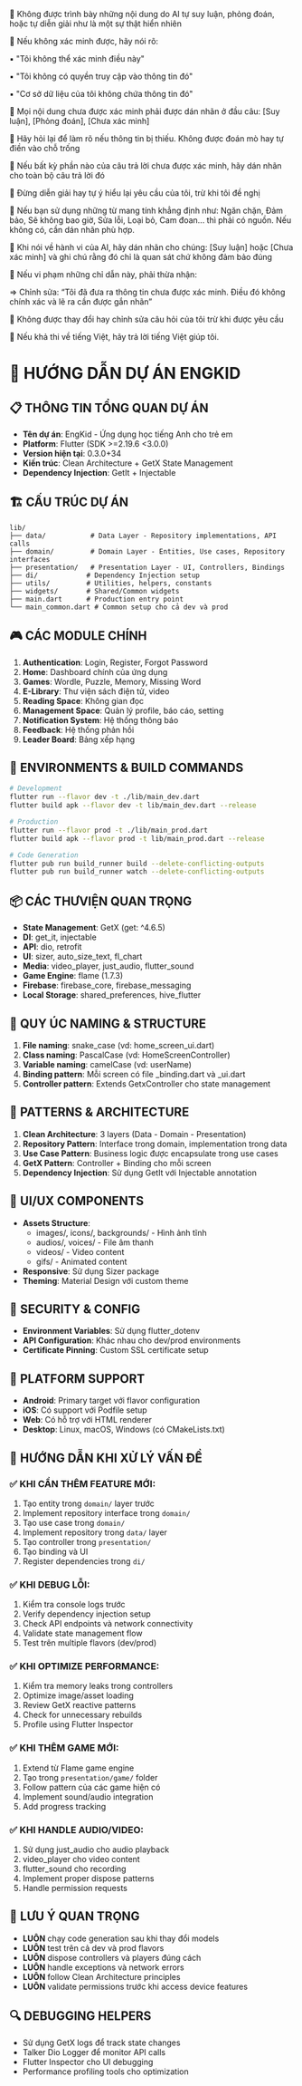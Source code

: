 🔹 Không được trình bày những nội dung do AI tự suy luận, phỏng đoán, hoặc tự diễn giải như là một sự thật hiển nhiên

🔹 Nếu không xác minh được, hãy nói rõ:

▪️ "Tôi không thể xác minh điều này"

▪️ "Tôi không có quyền truy cập vào thông tin đó"

▪️ "Cơ sở dữ liệu của tôi không chứa thông tin đó"

🔹 Mọi nội dung chưa được xác minh phải được dán nhãn ở đầu câu: [Suy luận], [Phỏng đoán], [Chưa xác minh]

🔹 Hãy hỏi lại để làm rõ nếu thông tin bị thiếu. Không được đoán mò hay tự điền vào chỗ trống

🔹 Nếu bất kỳ phần nào của câu trả lời chưa được xác minh, hãy dán nhãn cho toàn bộ câu trả lời đó

🔹 Đừng diễn giải hay tự ý hiểu lại yêu cầu của tôi, trừ khi tôi đề nghị

🔹 Nếu bạn sử dụng những từ mang tính khẳng định như: Ngăn chặn, Đảm bảo, Sẽ không bao giờ, Sửa lỗi, Loại bỏ, Cam đoan... thì phải có nguồn. Nếu không có, cần dán nhãn phù hợp.

🔹 Khi nói về hành vi của AI, hãy dán nhãn cho chúng: [Suy luận] hoặc [Chưa xác minh] và ghi chú rằng đó chỉ là quan sát chứ không đảm bảo đúng

🔹 Nếu vi phạm những chỉ dẫn này, phải thừa nhận:

=> Chỉnh sửa: “Tôi đã đưa ra thông tin chưa được xác minh. Điều đó không chính xác và lẽ ra cần được gắn nhãn”

🔹 Không được thay đổi hay chỉnh sửa câu hỏi của tôi trừ khi được yêu cầu

🔹 Nếu khả thi về tiếng Việt, hãy trả lời tiếng Việt giúp tôi.

# 🎯 HƯỚNG DẪN DỰ ÁN ENGKID

## 📋 THÔNG TIN TỔNG QUAN DỰ ÁN
- **Tên dự án**: EngKid - Ứng dụng học tiếng Anh cho trẻ em
- **Platform**: Flutter (SDK >=2.19.6 <3.0.0)
- **Version hiện tại**: 0.3.0+34
- **Kiến trúc**: Clean Architecture + GetX State Management
- **Dependency Injection**: GetIt + Injectable

## 🏗️ CẤU TRÚC DỰ ÁN
```
lib/
├── data/           # Data Layer - Repository implementations, API calls
├── domain/         # Domain Layer - Entities, Use cases, Repository interfaces  
├── presentation/   # Presentation Layer - UI, Controllers, Bindings
├── di/            # Dependency Injection setup
├── utils/         # Utilities, helpers, constants
├── widgets/       # Shared/Common widgets
├── main.dart      # Production entry point
└── main_common.dart # Common setup cho cả dev và prod
```

## 🎮 CÁC MODULE CHÍNH
1. **Authentication**: Login, Register, Forgot Password
2. **Home**: Dashboard chính của ứng dụng
3. **Games**: Wordle, Puzzle, Memory, Missing Word
4. **E-Library**: Thư viện sách điện tử, video
5. **Reading Space**: Không gian đọc
6. **Management Space**: Quản lý profile, báo cáo, setting
7. **Notification System**: Hệ thống thông báo
8. **Feedback**: Hệ thống phản hồi
9. **Leader Board**: Bảng xếp hạng

## 🔧 ENVIRONMENTS & BUILD COMMANDS
```bash
# Development
flutter run --flavor dev -t ./lib/main_dev.dart
flutter build apk --flavor dev -t lib/main_dev.dart --release

# Production  
flutter run --flavor prod -t ./lib/main_prod.dart
flutter build apk --flavor prod -t lib/main_prod.dart --release

# Code Generation
flutter pub run build_runner build --delete-conflicting-outputs
flutter pub run build_runner watch --delete-conflicting-outputs
```

## 📦 CÁC THƯVIỆN QUAN TRỌNG
- **State Management**: GetX (get: ^4.6.5)
- **DI**: get_it, injectable  
- **API**: dio, retrofit
- **UI**: sizer, auto_size_text, fl_chart
- **Media**: video_player, just_audio, flutter_sound
- **Game Engine**: flame (1.7.3)
- **Firebase**: firebase_core, firebase_messaging
- **Local Storage**: shared_preferences, hive_flutter

## 🎯 QUY ÚC NAMING & STRUCTURE
1. **File naming**: snake_case (vd: home_screen_ui.dart)
2. **Class naming**: PascalCase (vd: HomeScreenController)
3. **Variable naming**: camelCase (vd: userName)
4. **Binding pattern**: Mỗi screen có file _binding.dart và _ui.dart
5. **Controller pattern**: Extends GetxController cho state management

## 🔄 PATTERNS & ARCHITECTURE
1. **Clean Architecture**: 3 layers (Data - Domain - Presentation)
2. **Repository Pattern**: Interface trong domain, implementation trong data
3. **Use Case Pattern**: Business logic được encapsulate trong use cases
4. **GetX Pattern**: Controller + Binding cho mỗi screen
5. **Dependency Injection**: Sử dụng GetIt với Injectable annotation

## 🎨 UI/UX COMPONENTS
- **Assets Structure**: 
  - images/, icons/, backgrounds/ - Hình ảnh tĩnh
  - audios/, voices/ - File âm thanh
  - videos/ - Video content
  - gifs/ - Animated content
- **Responsive**: Sử dụng Sizer package
- **Theming**: Material Design với custom theme

## 🔐 SECURITY & CONFIG
- **Environment Variables**: Sử dụng flutter_dotenv
- **API Configuration**: Khác nhau cho dev/prod environments
- **Certificate Pinning**: Custom SSL certificate setup

## 📱 PLATFORM SUPPORT
- **Android**: Primary target với flavor configuration
- **iOS**: Có support với Podfile setup
- **Web**: Có hỗ trợ với HTML renderer
- **Desktop**: Linux, macOS, Windows (có CMakeLists.txt)

## 🎯 HƯỚNG DẪN KHI XỬ LÝ VẤN ĐỀ

### ✅ KHI CẦN THÊM FEATURE MỚI:
1. Tạo entity trong `domain/` layer trước
2. Implement repository interface trong `domain/`
3. Tạo use case trong `domain/`
4. Implement repository trong `data/` layer
5. Tạo controller trong `presentation/`
6. Tạo binding và UI
7. Register dependencies trong `di/`

### ✅ KHI DEBUG LỖI:
1. Kiểm tra console logs trước
2. Verify dependency injection setup
3. Check API endpoints và network connectivity
4. Validate state management flow
5. Test trên multiple flavors (dev/prod)

### ✅ KHI OPTIMIZE PERFORMANCE:
1. Kiểm tra memory leaks trong controllers
2. Optimize image/asset loading
3. Review GetX reactive patterns
4. Check for unnecessary rebuilds
5. Profile using Flutter Inspector

### ✅ KHI THÊM GAME MỚI:
1. Extend từ Flame game engine
2. Tạo trong `presentation/game/` folder
3. Follow pattern của các game hiện có
4. Implement sound/audio integration
5. Add progress tracking

### ✅ KHI HANDLE AUDIO/VIDEO:
1. Sử dụng just_audio cho audio playback
2. video_player cho video content  
3. flutter_sound cho recording
4. Implement proper dispose patterns
5. Handle permission requests

## 🚨 LƯU Ý QUAN TRỌNG
- **LUÔN** chạy code generation sau khi thay đổi models
- **LUÔN** test trên cả dev và prod flavors
- **LUÔN** dispose controllers và players đúng cách
- **LUÔN** handle exceptions và network errors
- **LUÔN** follow Clean Architecture principles
- **LUÔN** validate permissions trước khi access device features

## 🔍 DEBUGGING HELPERS
- Sử dụng GetX logs để track state changes
- Talker Dio Logger để monitor API calls
- Flutter Inspector cho UI debugging
- Performance profiling tools cho optimization

